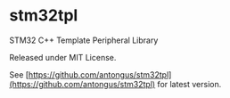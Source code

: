 stm32tpl
========

STM32 C++ Template Peripheral Library

Released under MIT License.

See [https://github.com/antongus/stm32tpl](https://github.com/antongus/stm32tpl) for latest version.
